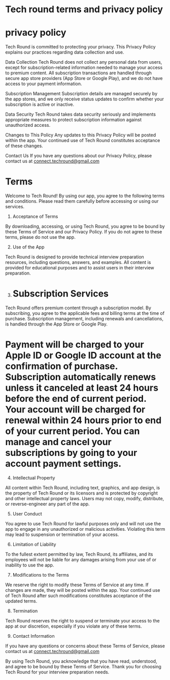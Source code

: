 # Tech round terms and privacy policy

# privacy policy
Tech Round is committed to protecting your privacy. This Privacy Policy explains our practices regarding data collection and use.

Data Collection
Tech Round does not collect any personal data from users, except for subscription-related information needed to manage your access to premium content. All subscription transactions are handled through secure app store providers (App Store or Google Play), and we do not have access to your payment information.

Subscription Management
Subscription details are managed securely by the app stores, and we only receive status updates to confirm whether your subscription is active or inactive.

Data Security
Tech Round takes data security seriously and implements appropriate measures to protect subscription information against unauthorized access.

Changes to This Policy
Any updates to this Privacy Policy will be posted within the app. Your continued use of Tech Round constitutes acceptance of these changes.

Contact Us
If you have any questions about our Privacy Policy, please contact us at connect.techround@gmail.com


# Terms

Welcome to Tech Round! By using our app, you agree to the following terms and conditions. Please read them carefully before accessing or using our services.

1. Acceptance of Terms

By downloading, accessing, or using Tech Round, you agree to be bound by these Terms of Service and our Privacy Policy. If you do not agree to these terms, please do not use the app.

2. Use of the App

Tech Round is designed to provide technical interview preparation resources, including questions, answers, and examples. All content is provided for educational purposes and to assist users in their interview preparation.

3. # Subscription Services

Tech Round offers premium content through a subscription model. By subscribing, you agree to the applicable fees and billing terms at the time of purchase. Subscription management, including renewals and cancellations, is handled through the App Store or Google Play.

# Payment will be charged to your Apple ID or Google ID account at the confirmation of purchase. Subscription automatically renews unless it canceled at least 24 hours before the end of current period. Your account will be charged for renewal within 24 hours prior to end of your current period. You can manage and cancel your subscriptions by going to your account payment settings. 

4. Intellectual Property

All content within Tech Round, including text, graphics, and app design, is the property of Tech Round or its licensors and is protected by copyright and other intellectual property laws. Users may not copy, modify, distribute, or reverse-engineer any part of the app.

5. User Conduct

You agree to use Tech Round for lawful purposes only and will not use the app to engage in any unauthorized or malicious activities. Violating this term may lead to suspension or termination of your access.


6. Limitation of Liability

To the fullest extent permitted by law, Tech Round, its affiliates, and its employees will not be liable for any damages arising from your use of or inability to use the app.

7. Modifications to the Terms

We reserve the right to modify these Terms of Service at any time. If changes are made, they will be posted within the app. Your continued use of Tech Round after such modifications constitutes acceptance of the updated terms.

8. Termination

Tech Round reserves the right to suspend or terminate your access to the app at our discretion, especially if you violate any of these terms.

9. Contact Information

If you have any questions or concerns about these Terms of Service, please contact us at connect.techround@gmail.com

By using Tech Round, you acknowledge that you have read, understood, and agree to be bound by these Terms of Service. Thank you for choosing Tech Round for your interview preparation needs.
